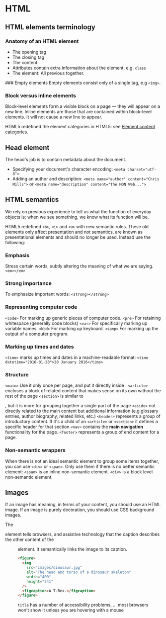 # HTML

## HTML elements terminology

### Anatomy of an HTML element

- The opening tag
- The closing tag
- The content
- Attributes contain extra information about the element, e.g. `class`
- The element: All previous together.

### Empty elements
Empty elements consist only of a single tag, e.g `<img>`.

### Block versus inline elements

Block-level elements form a visible block on a page — they will appear on a new line.
Inline elements are those that are contained within block-level elements. It will not cause a new line to appear.

HTML5 redefined the element categories in HTML5: see [Element content categories](http://www.whatwg.org/specs/web-apps/current-work/complete/section-index.html#element-content-categories).

## Head element

The head's job is to contain metadata about the document.

- Specifying your document's character encoding: `<meta charset="utf-8">`
- Adding an author and description: `<meta name="author" content="Chris Mills">` or `<meta name="description" content="The MDN Web...">`

## HTML semantics

We rely on previous experience to tell us what the function of everyday objects is; when we see something, we know what its function will be.

HTML5 redefined `<b>`, `<i>` and `<u>` with new semantic roles. These old elements only affect presentation and not semantics, are known as presentational elements and should no longer be used. Instead use the following:

### Emphasis

Stress certain words, subtly altering the meaning of what we are saying. `<em></em>`

### Strong importance

To emphasize important words: `<strong></strong>`

### Representing computer code

`<code>` For marking up generic pieces of computer code.
`<pre>` For retaining whitespace (generally code blocks)
`<var>` For specifically marking up variable names.
`<kbd>` For marking up keyboard.
`<samp>` For marking up the output of a computer program.

### Marking up times and dates

`<time>` marks up times and dates in a machine-readable format: `<time datetime="2016-01-20">20 January 2016</time>`

### Structure

`<main>` Use it only once per page, and put it directly inside <body>.
`<article>` encloses a block of related content that makes sense on its own without the rest of the page
`<section>` is similar to <article>, but it is more for grouping together a single part of the page
`<aside>` not directly related to the main content but additional information (e.g glossary entries, author biography, related links, etc.)
`<header>` represents a group of introductory content. If it's a child of an `<article>` or `<section>` it defines a specific header for that section
`<nav>` contains the **main navigation** functionality for the page.
`<footer>` represents a group of end content for a page.

### Non-semantic wrappers

When there is not an ideal semantic element to group some items together, you can use `<div>` or `<span>`. Only use them if there is no better semantic element:
`<span>` is an inline non-semantic element.
`<div>` is a block level non-semantic element.

## Images

If an image has meaning, in terms of your content, you should use an HTML image. If an image is purely decoration, you should use CSS background images.

The <figcaption> element tells browsers, and assistive technology that the caption describes the other content of the <figure> element. It semantically links the image to its caption.

```html
<figure>
  <img
    src="images/dinosaur.jpg"
    alt="The head and torso of a dinosaur skeleton"
    width="400"
    height="341"
  />
  <figcaption>A T-Rex.</figcaption>
</figure>
```

`title` has a number of accessibility problems, ... most browsers won't show it unless you are hovering with a mouse
